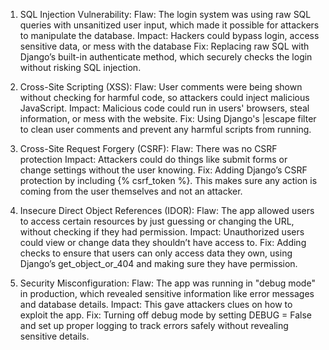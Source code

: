 1. SQL Injection Vulnerability:
   Flaw: The login system was using raw SQL queries with unsanitized user input, which made it possible for attackers to manipulate the database.
   Impact: Hackers could bypass login, access sensitive data, or mess with the database
   Fix: Replacing raw SQL with Django’s built-in authenticate method, which securely checks the login without risking SQL injection.

3. Cross-Site Scripting (XSS):
  Flaw: User comments were being shown without checking for harmful code, so attackers could inject malicious JavaScript.
  Impact: Malicious code could run in users' browsers, steal information, or mess with the website.
  Fix: Using Django's |escape filter to clean user comments and prevent any harmful scripts from running.

4. Cross-Site Request Forgery (CSRF):
  Flaw: There was no CSRF protection
  Impact: Attackers could do things like submit forms or change settings without the user knowing.
  Fix: Adding Django’s CSRF protection by including {% csrf_token %}. This makes sure any action is coming from the user themselves and not an attacker.

5. Insecure Direct Object References (IDOR):
  Flaw: The app allowed users to access certain resources by just guessing or changing the URL, without checking if they had permission.
  Impact: Unauthorized users could view or change data they shouldn’t have access to.
  Fix: Adding checks to ensure that users can only access data they own, using Django’s get_object_or_404 and making sure they have permission.

6. Security Misconfiguration:
  Flaw: The app was running in "debug mode" in production, which revealed sensitive information like error messages and database details.
  Impact: This gave attackers clues on how to exploit the app.
  Fix: Turning off debug mode by setting DEBUG = False and set up proper logging to track errors safely without revealing sensitive details.

